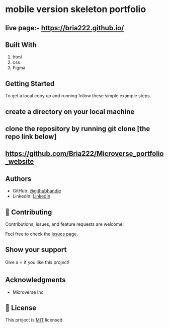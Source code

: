 #  mobile version skeleton portfolio
## live page:- https://bria222.github.io/

## Built With

1. html
2. css
3. Figma

## Getting Started

To get a local copy up and running follow these simple example steps.

## create a directory on your local machine 
## clone the repository by running git clone [the repo link below]
## https://github.com/Bria222/Microverse_portfolio_website

## Authors

- GitHub: [@githubhandle](https://github.com/Bria222)
- LinkedIn: [LinkedIn](www.linkedin.com/in/brian-nyachae-b99492232)




## 🤝 Contributing

Contributions, issues, and feature requests are welcome!

Feel free to check the [issues page](../../issues/).

## Show your support

Give a ⭐️ if you like this project!

## Acknowledgments

- Microverse Inc

## 📝 License

This project is [MIT](./MIT.md) licensed.
